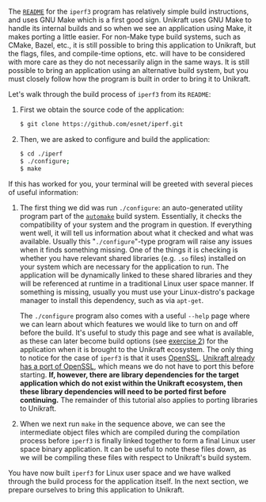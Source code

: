 The [`README`](https://github.com/esnet/iperf/blob/master/README.md) for the `iperf3` program has relatively simple build instructions, and uses GNU Make which is a first good sign.
Unikraft uses GNU Make to handle its internal builds and so when we see an application using Make, it makes porting a little easier.
For non-Make type build systems, such as CMake, Bazel, etc., it is still possible to bring this application to Unikraft, but the flags, files, and compile-time options, etc. will have to be considered with more care as they do not necessarily align in the same ways.
It is still possible to bring an application using an alternative build system, but you must closely follow how the program is built in order to bring it to Unikraft.

Let's walk through the build process of `iperf3` from its `README`:

1. First we obtain the source code of the application:

   ```bash
   $ git clone https://github.com/esnet/iperf.git
   ```

1. Then, we are asked to configure and build the application:

   ```bash
   $ cd ./iperf
   $ ./configure;
   $ make
   ```

If this has worked for you, your terminal will be greeted with several pieces of useful information:

1. The first thing we did was run `./configure`: an auto-generated utility program part of the [`automake`](https://www.gnu.org/software/automake/) build system.
   Essentially, it checks the compatibility of your system and the program in question.
   If everything went well, it will tell us information about what it checked and what was available.
   Usually this "`./configure`"-type program will raise any issues when it finds something missing.
   One of the things it is checking is whether you have relevant shared libraries (e.g. `.so` files) installed on your system which are necessary for the application to run.
   The application will be dynamically linked to these shared libraries and they will be referenced at runtime in a traditional Linux user space manner.
   If something is missing, usually you must use your Linux-distro's package manager to install this dependency, such as via `apt-get`.

   The `./configure` program also comes with a useful `--help` page where we can learn about which features we would like to turn on and off before the build.
   It's useful to study this page and see what is available, as these can later become build options (see [exercise 2](#02-add-fortunes-to-unikrafts-boot-sequence)) for the application when it is brought to the Unikraft ecosystem. The only thing to notice for the case of `iperf3` is that it uses [OpenSSL](https://www.openssl.org).
   [Unikraft already has a port of OpenSSL](https://github.com/unikraft/lib-openssl), which means we do not have to port this before starting.
   **If, however, there are library dependencies for the target application which do not exist within the Unikraft ecosystem, then these library dependencies will need to be ported first before continuing.**
   The remainder of this tutorial also applies to porting libraries to Unikraft.

1. When we next run `make` in the sequence above, we can see the intermediate object files which are compiled during the compilation process before `iperf3` is finally linked together to form a final Linux user space binary application.
   It can be useful to note these files down, as we will be compiling these files with respect to Unikraft's build system.

You have now built `iperf3` for Linux user space and we have walked through the build process for the application itself.
In the next section, we prepare ourselves to bring this application to Unikraft.


